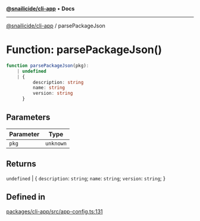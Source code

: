 [**@snailicide/cli-app**](../README.md) • **Docs**

---

[@snailicide/cli-app](../README.md) / parsePackageJson

# Function: parsePackageJson()

```ts
function parsePackageJson(pkg):
    | undefined
    | {
          description: string
          name: string
          version: string
      }
```

## Parameters

| Parameter | Type      |
| --------- | --------- |
| `pkg`     | `unknown` |

## Returns

`undefined` \| \{ `description`: `string`; `name`: `string`; `version`: `string`; \}

## Defined in

[packages/cli-app/src/app-config.ts:131](https://github.com/gbtunney/snailicide-monorepo/blob/master/packages/cli-app/src/app-config.ts#L131)
